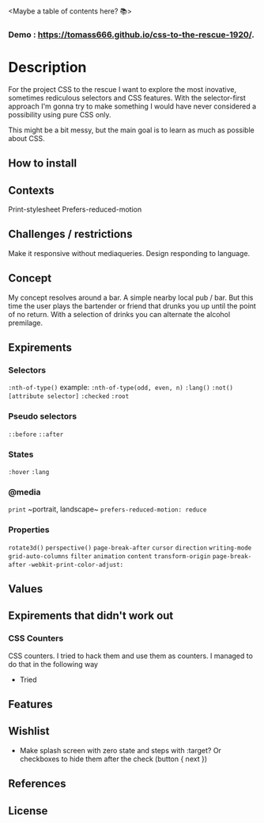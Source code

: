 <Maybe a table of contents here? 📚>

### Demo : https://tomass666.github.io/css-to-the-rescue-1920/.

## <poster image will come here soon>

# Description
For the project CSS to the rescue I want to explore the most inovative, sometimes rediculous selectors and CSS features. With the selector-first approach I'm gonna try to make something I would have never considered a possibility using pure CSS only.

This might be a bit messy, but the main goal is to learn as much as possible about CSS.

## How to install

## Contexts
Print-stylesheet
Prefers-reduced-motion

## Challenges / restrictions
Make it responsive without mediaqueries.
Design responding to language.

## Concept
My concept resolves around a bar. A simple nearby local pub / bar. But this time the user plays the bartender or friend that drunks you up until the point of no return. With a selection of drinks you can alternate the alcohol premilage.

## Expirements
### Selectors
```:nth-of-type()``` example: ```:nth-of-type(odd, even, n)```
```:lang()```
```:not()```
```[attribute selector]```
```:checked```
```:root```

### Pseudo selectors
```::before```
```::after```

### States
```:hover```
```:lang```

### @media
```print```
~portrait, landscape~
```prefers-reduced-motion: reduce```

### Properties
```rotate3d()```
```perspective()```
```page-break-after```
```cursor```
```direction```
```writing-mode```
```grid-auto-columns```
```filter```
```animation```
```content```
```transform-origin```
```page-break-after```
```-webkit-print-color-adjust:```



## Values


## Expirements that didn't work out
### CSS Counters
CSS counters. I tried to hack them and use them as counters. 
I managed to do that in the following way

* Tried 

## Features


## Wishlist
* Make splash screen with zero state and steps with :target? Or checkboxes to hide them after the check (button { next })

## References

## License










<!-- Add a link to your live demo in Github Pages 🌐-->

<!-- ☝️ replace this description with a description of your own work -->

<!-- Add a nice image here at the end of the week, showing off your shiny frontend 📸 -->

<!-- Maybe a table of contents here? 📚 -->

<!-- How about a section that describes how to install this project? 🤓 -->

<!-- ...but how does one use this project? What are its features 🤔 -->

<!-- What external data source is featured in your project and what are its properties 🌠 -->

<!-- Maybe a checklist of done stuff and stuff still on your wishlist? ✅ -->

<!-- How about a license here? 📜 (or is it a licence?) 🤷 -->




